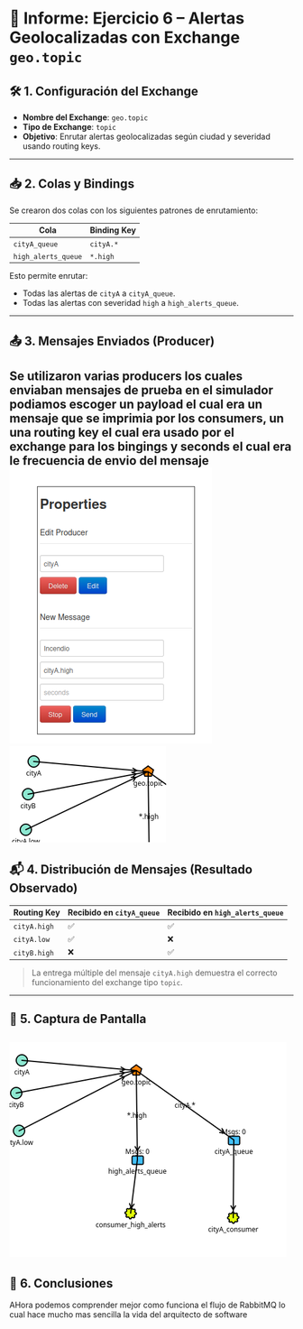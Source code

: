 # 📡 Informe: Ejercicio 6 – Alertas Geolocalizadas con Exchange `geo.topic`

## 🛠️ 1. Configuración del Exchange

- **Nombre del Exchange**: `geo.topic`
- **Tipo de Exchange**: `topic`
- **Objetivo**: Enrutar alertas geolocalizadas según ciudad y severidad usando routing keys.

---

## 📥 2. Colas y Bindings

Se crearon dos colas con los siguientes patrones de enrutamiento:

| Cola               | Binding Key |
|--------------------|-------------|
| `cityA_queue`      | `cityA.*`   |
| `high_alerts_queue`| `*.high`    |

Esto permite enrutar:
- Todas las alertas de `cityA` a `cityA_queue`.
- Todas las alertas con severidad `high` a `high_alerts_queue`.

---

## 📤 3. Mensajes Enviados (Producer)

Se utilizaron varias producers los cuales enviaban mensajes de prueba
en el simulador podiamos escoger un payload el cual era un mensaje que se imprimia por los consumers, un una routing key el cual era usado por el exchange para los bingings y seconds el cual era le frecuencia de envio del mensaje
![alt text](image-1.png)
![alt text](image-2.png)
---

## 📬 4. Distribución de Mensajes (Resultado Observado)

| Routing Key   | Recibido en `cityA_queue` | Recibido en `high_alerts_queue` |
|---------------|---------------------------|----------------------------------|
| `cityA.high`  | ✅                         | ✅                                |
| `cityA.low`   | ✅                         | ❌                                |
| `cityB.high`  | ❌                         | ✅                                |

> La entrega múltiple del mensaje `cityA.high` demuestra el correcto funcionamiento del exchange tipo `topic`.

---

## 📸 5. Captura de Pantalla

![alt text](image.png)
--

## 🧠 6. Conclusiones
AHora podemos comprender mejor como funciona el flujo de RabbitMQ lo cual hace mucho mas sencilla la vida del arquitecto de software
